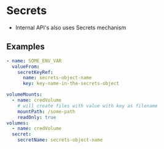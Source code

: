 # Secrets

- Internal API's also uses Secrets mechanism


## Examples

```yaml
- name: SOME_ENV_VAR
  valueFrom:
    secretKeyRef:
      name: secrets-object-name
      key: key-name-in-the-secrets-object
```

```yaml
volumeMounts:
  - name: credVolume
    # will create files with value with key as filename
    mountPath: /some-path
    readOnly: true
volumes:
  - name: credVolume
  secret:
    secretName: secrets-object-name
```